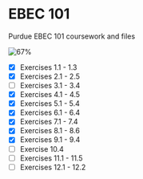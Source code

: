 # EBEC 101
Purdue EBEC 101 coursework and files

![67%](https://progress-bar.dev/58)

- [x] Exercises 1.1 - 1.3
- [x] Exercises 2.1 - 2.5
- [ ] Exercises 3.1 - 3.4
- [x] Exercises 4.1 - 4.5
- [x] Exercises 5.1 - 5.4
- [x] Exercises 6.1 - 6.4
- [x] Exercises 7.1 - 7.4
- [x] Exercises 8.1 - 8.6
- [x] Exercises 9.1 - 9.4
- [ ] Exercise 10.4
- [ ] Exercises 11.1 - 11.5
- [ ] Exercises 12.1 - 12.2
